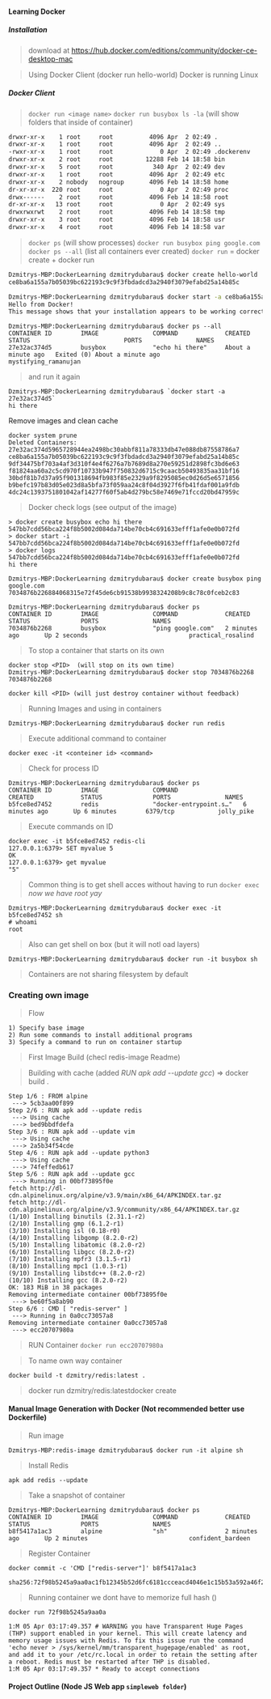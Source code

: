 #### Learning Docker 

##### _Installation_

> download at https://hub.docker.com/editions/community/docker-ce-desktop-mac

> Using Docker Client (docker run hello-world)
> Docker is running Linux 

##### _Docker Client_
> `docker run <image name>`
> `docker run busybox ls -la` (will show folders that inside of container)

```bash
drwxr-xr-x    1 root     root          4096 Apr  2 02:49 .
drwxr-xr-x    1 root     root          4096 Apr  2 02:49 ..
-rwxr-xr-x    1 root     root             0 Apr  2 02:49 .dockerenv
drwxr-xr-x    2 root     root         12288 Feb 14 18:58 bin
drwxr-xr-x    5 root     root           340 Apr  2 02:49 dev
drwxr-xr-x    1 root     root          4096 Apr  2 02:49 etc
drwxr-xr-x    2 nobody   nogroup       4096 Feb 14 18:58 home
dr-xr-xr-x  220 root     root             0 Apr  2 02:49 proc
drwx------    2 root     root          4096 Feb 14 18:58 root
dr-xr-xr-x   13 root     root             0 Apr  2 02:49 sys
drwxrwxrwt    2 root     root          4096 Feb 14 18:58 tmp
drwxr-xr-x    3 root     root          4096 Feb 14 18:58 usr
drwxr-xr-x    4 root     root          4096 Feb 14 18:58 var

```
>`docker ps` (will show processes)
>`docker run busybox ping google.com`
>`docker ps --all` (list all containers ever created)
>`docker run` = docker create + docker run

```bash
Dzmitrys-MBP:DockerLearning dzmitrydubarau$ docker create hello-world
ce8ba6a155a7b05039bc622193c9c9f3fbdadcd3a2940f3079efabd25a14b85c
```
```bash
Dzmitrys-MBP:DockerLearning dzmitrydubarau$ docker start -a ce8ba6a155a7b05039bc622193c9c9f3fbdadcd3a2940f3079efabd25a14b85c
Hello from Docker!
This message shows that your installation appears to be working correctly.
```



```
Dzmitrys-MBP:DockerLearning dzmitrydubarau$ docker ps --all
CONTAINER ID        IMAGE               COMMAND             CREATED              STATUS                          PORTS               NAMES
27e32ac374d5        busybox             "echo hi there"     About a minute ago   Exited (0) About a minute ago                       mystifying_ramanujan
```
> and run it again 
```
Dzmitrys-MBP:DockerLearning dzmitrydubarau$ `docker start -a 27e32ac374d5`
hi there
```
Remove images and clean cache
```
docker system prune
Deleted Containers:
27e32ac374d5965728944ea2498bc30abbf811a78333db47e088db87558786a7
ce8ba6a155a7b05039bc622193c9c9f3fbdadcd3a2940f3079efabd25a14b85c
9df34475bf703a4af3d310f4e4f6276a7b7689d8a270e59251d2898fc3bd6e63
f81824aa60a2c5cd970f10733b947f750832d6715c9caacb50493835aa31bf16
30bdf81b7d37a95f901318694fb983f85e2329a9f8295085ec0d26d5e6571856
b9befc197b83d05e023d8a5bfa73f059aa24c8f04d3927f6fb41fdaf001a9fdb
4dc24c1393751801042af14277f60f5ab4d279bc58e7469e71fccd20bd47959c
```

> Docker check logs (see output of the image)
```
> docker create busybox echo hi there 
547bb7cdd56bca224f8b5002d084da714be70cb4c691633efff1afe0e0b072fd
> docker start -i 547bb7cdd56bca224f8b5002d084da714be70cb4c691633efff1afe0e0b072fd
> docker logs 547bb7cdd56bca224f8b5002d084da714be70cb4c691633efff1afe0e0b072fd
hi there
```
```
Dzmitrys-MBP:DockerLearning dzmitrydubarau$ docker create busybox ping google.com
7034876b226884068315e72f45de6cb91538b9938324208b9c8c78c0fceb2c83

Dzmitrys-MBP:DockerLearning dzmitrydubarau$ docker ps
CONTAINER ID        IMAGE               COMMAND             CREATED             STATUS              PORTS               NAMES
7034876b2268        busybox             "ping google.com"   2 minutes ago       Up 2 seconds                            practical_rosalind

```
> To stop a container that starts on its own
```
docker stop <PID>  (will stop on its own time)
Dzmitrys-MBP:DockerLearning dzmitrydubarau$ docker stop 7034876b2268
7034876b2268

docker kill <PID> (will just destroy container without feedback)
```
> Running Images and using in containers
```
Dzmitrys-MBP:DockerLearning dzmitrydubarau$ docker run redis
```
> Execute additional command to container 
```
docker exec -it <conteiner id> <command>
```
> Check for process ID
```
Dzmitrys-MBP:DockerLearning dzmitrydubarau$ docker ps
CONTAINER ID        IMAGE               COMMAND                  CREATED             STATUS              PORTS               NAMES
b5fce8ed7452        redis               "docker-entrypoint.s…"   6 minutes ago       Up 6 minutes        6379/tcp            jolly_pike
```
> Execute commands on ID
```
docker exec -it b5fce8ed7452 redis-cli
127.0.0.1:6379> SET myvalue 5
OK
127.0.0.1:6379> get myvalue
"5"
```
> Common thing is to get shell acces without having to run `docker exec` *now we have root yay*
```
Dzmitrys-MBP:DockerLearning dzmitrydubarau$ docker exec -it b5fce8ed7452 sh
# whoami
root
```
> Also can get shell on box (but it will notl oad layers)
```
Dzmitrys-MBP:DockerLearning dzmitrydubarau$ docker run -it busybox sh
```
> Containers are not sharing filesystem by default

### Creating own image 

> Flow 
```
1) Specify base image 
2) Run some commands to install additional programs
3) Specify a command to run on container startup
```
> First Image Build (checl redis-image Readme)

> Building with cache (added *RUN apk add --update gcc*) => docker build .
```
Step 1/6 : FROM alpine
 ---> 5cb3aa00f899
Step 2/6 : RUN apk add --update redis
 ---> Using cache
 ---> bed9bbdfdefa
Step 3/6 : RUN apk add --update vim
 ---> Using cache
 ---> 2a5b34f54cde
Step 4/6 : RUN apk add --update python3
 ---> Using cache
 ---> 74feffedb617
Step 5/6 : RUN apk add --update gcc
 ---> Running in 00bf73895f0e
fetch http://dl-cdn.alpinelinux.org/alpine/v3.9/main/x86_64/APKINDEX.tar.gz
fetch http://dl-cdn.alpinelinux.org/alpine/v3.9/community/x86_64/APKINDEX.tar.gz
(1/10) Installing binutils (2.31.1-r2)
(2/10) Installing gmp (6.1.2-r1)
(3/10) Installing isl (0.18-r0)
(4/10) Installing libgomp (8.2.0-r2)
(5/10) Installing libatomic (8.2.0-r2)
(6/10) Installing libgcc (8.2.0-r2)
(7/10) Installing mpfr3 (3.1.5-r1)
(8/10) Installing mpc1 (1.0.3-r1)
(9/10) Installing libstdc++ (8.2.0-r2)
(10/10) Installing gcc (8.2.0-r2)
OK: 183 MiB in 38 packages
Removing intermediate container 00bf73895f0e
 ---> be60f5a8ab90
Step 6/6 : CMD [ "redis-server" ]
 ---> Running in 0a0cc73057a8
Removing intermediate container 0a0cc73057a8
 ---> ecc20707980a
```
> RUN Container `docker run ecc20707980a`

> To name own way container 
```
docker build -t dzmitry/redis:latest .
```
> docker run dzmitry/redis:latestdocker create 

#### Manual Image Generation with Docker  (Not recommended better use Dockerfile)
> Run image
```
Dzmitrys-MBP:redis-image dzmitrydubarau$ docker run -it alpine sh
```
> Install Redis
```
apk add redis --update
```
> Take a snapshot of container
```
Dzmitrys-MBP:DockerLearning dzmitrydubarau$ docker ps
CONTAINER ID        IMAGE               COMMAND             CREATED             STATUS              PORTS               NAMES
b8f5417a1ac3        alpine              "sh"                2 minutes ago       Up 2 minutes                            confident_bardeen
```
> Register Container 
```
docker commit -c 'CMD ["redis-server"]' b8f5417a1ac3

sha256:72f98b5245a9aa0ac1fb12345b52d6fc6181ccceacd4046e1c15b53a592a46f2
```
> Running container we dont have to memorize full hash ()
```
docker run 72f98b5245a9aa0a

1:M 05 Apr 03:17:49.357 # WARNING you have Transparent Huge Pages (THP) support enabled in your kernel. This will create latency and memory usage issues with Redis. To fix this issue run the command 'echo never > /sys/kernel/mm/transparent_hugepage/enabled' as root, and add it to your /etc/rc.local in order to retain the setting after a reboot. Redis must be restarted after THP is disabled.
1:M 05 Apr 03:17:49.357 * Ready to accept connections
```

#### Project Outline (Node JS Web app `simpleweb folder`)
